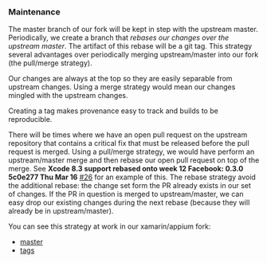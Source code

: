 ### Maintenance

The master branch of our fork will be kept in step with the upstream
master. Periodically, we create a branch that _rebases our changes over
the upstream master_. The artifact of this rebase will be a git tag.
This strategy several advantages over periodically merging
upstream/master into our fork (the pull/merge strategy).

Our changes are always at the top so they are easily separable from
upstream changes. Using a merge strategy would mean our changes mingled
with the upstream changes.

Creating a tag makes provenance easy to track and builds to be
reproducible.

There will be times where we have an open pull request on the upstream
repository that contains a critical fix that must be released before the
pull request is merged.  Using a pull/merge strategy, we would have
perform an upstream/master merge and then rebase our open pull
request on top of the merge.   See **Xcode 8.3 support rebased onto
week 12 Facebook: 0.3.0 5c0e277 Thu Mar 16**
[#26](https://github.com/calabash/FBSimulatorControl/pull/26) for an
example of this. The rebase strategy avoid the additional rebase:  the
change set form the PR already exists in our set of changes.  If the PR
in question is merged to upstream/master, we can easy drop our existing
changes during the next rebase (because they will already be in
upstream/master).

You can see this strategy at work in our xamarin/appium fork:

* [master](https://github.com/xamarin/appium)
* [tags](https://github.com/xamarin/appium/tags)
